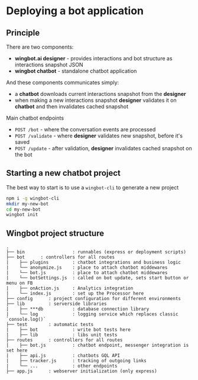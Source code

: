 # Deploying a bot application

## Principle

There are two components:

- **wingbot.ai designer** - provides interactions and bot structure as interactions snapshot JSON
- **wingbot chatbot** - standalone chatbot application

And these components communicates simply:

- a **chatbot** downloads current interactions snapshot from the **designer**
- when making a new interactions snapshot **designer** validates it on **chatbot** and then invalidates cached snapshot

Main chatbot endpoints

- `POST /bot` - where the conversation events are processed
- `POST /validate` - where **designer** validates new snapshot, before it's saved
- `POST /update` - after validation, **designer** invalidates cached snapshot on the bot

## Starting a new chatbot project

The best way to start is to use a `wingbot-cli` to generate a new project

```bash
npm i -g wingbot-cli
mkdir my-new-bot
cd my-new-bot
wingbot init
```

## Wingbot project structure

```
.
├── bin                  : runnables (express or deployment scripts)
├── bot      : controllers for all routes
|    ├── plugins         : chatbot integrations and business logic
|    └── anonymize.js    : place to attach chatbot middewares
|    └── bot.js          : place to attach chatbot middewares
|    └── botSettings.js  : called on bot update, sets start button or menu on FB
|    ├── onAction.js     : Analytics integration
|    └── index.js        : set up the Processor here
├── config      : project configuration for different environments
├── lib         : serverside libraries
|    ├── ***db           : database connection library
|    └── log             : logging service which replaces classic `console.log()`
├── test        : automatic tests
|    ├── bot             : write bot tests here
|    ├── lib             : libs unit tests
├── routes      : controllers for all routes
|    ├── bot.js          : chatbot endpoint, messenger integration is set here
|    ├── api.js          : chatbots GQL API
|    ├── tracker.js      : tracking of outgoing links
|    └── ...             : other endpoints
├── app.js      : webserver initialization (only express)
```